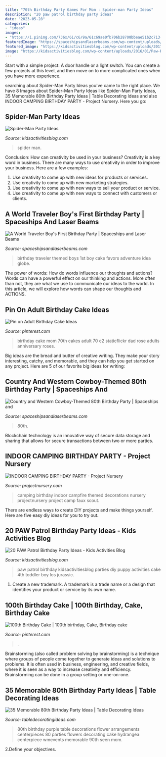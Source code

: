 ```yaml
---
title: "70th Birthday Party Games For Mom : Spider-man Party Ideas"
description: "20 paw patrol birthday party ideas"
date: "2023-05-28"
categories:
- "ideas"
images:
- "https://i.pinimg.com/736x/61/c6/9a/61c69ae0fb706b28700bbeae51b2c713--birthday-cake-for-mom-birthday-cakes.jpg"
featuredImage: "https://spaceshipsandlaserbeams.com/wp-content/uploads/2015/09/boys-cowboy-birthday-party-ideas-1.jpg"
featured_image: "https://kidsactivitiesblog.com/wp-content/uploads/2017/07/Spider-Man-Party-Ideas-Featured.jpg"
image: "https://kidsactivitiesblog.com/wp-content/uploads/2016/01/Paw-Patrol-feat.jpg"
---
```



Start with a simple project: A door handle or a light switch. You can create a few projects at this level, and then move on to more complicated ones when you have more experience.

	

		
searching about Spider-Man Party Ideas you've came to the right place. We have 8 Images about Spider-Man Party Ideas like Spider-Man Party Ideas, 35 Memorable 80th Birthday Party Ideas | Table Decorating Ideas and also INDOOR CAMPING BIRTHDAY PARTY - Project Nursery. Here you go:
		
    
## Spider-Man Party Ideas

<img loading=lazy src="https://kidsactivitiesblog.com/wp-content/uploads/2017/07/Spider-Man-Party-Ideas-Featured.jpg" onerror="this.onerror=null;this.src='https://tse4.mm.bing.net/th?id=OIP.eeOrxJX7cpVhYMFsmADuJgHaLH&amp;pid=15.1';" alt="Spider-Man Party Ideas">

_Source: kidsactivitiesblog.com_

>spider man. 

	

Conclusion: How can creativity be used in your business?
Creativity is a key word in business. There are many ways to use creativity in order to improve your business. Here are a few examples:
1. Use creativity to come up with new ideas for products or services.
2. Use creativity to come up with new marketing strategies.
3. Use creativity to come up with new ways to sell your product or service.
4. Use creativity to come up with new ways to connect with customers or clients.

    
## A World Traveler Boy&#039;s First Birthday Party | Spaceships And Laser Beams

<img loading=lazy src="https://spaceshipsandlaserbeams.com/wp-content/uploads/2015/09/boys-themed-world-traveler-first-birthday-party-ideas.jpg" onerror="this.onerror=null;this.src='https://tse1.mm.bing.net/th?id=OIP.0ylEFr6p6HHRRyUEcMe_7QHaLG&amp;pid=15.1';" alt="A World Traveler Boy&#039;s First Birthday Party | Spaceships and Laser Beams">

_Source: spaceshipsandlaserbeams.com_

>birthday traveler themed boys 1st boy cake favors adventure idea globe. 

	

The power of words: How do words influence our thoughts and actions?
Words can have a powerful effect on our thinking and actions. More often than not, they are what we use to communicate our ideas to the world. In this article, we will explore how words can shape our thoughts and ACTIONS.

    
## Pin On Adult Birthday Cake Ideas

<img loading=lazy src="https://i.pinimg.com/736x/61/c6/9a/61c69ae0fb706b28700bbeae51b2c713--birthday-cake-for-mom-birthday-cakes.jpg" onerror="this.onerror=null;this.src='https://tse4.mm.bing.net/th?id=OIP.wJedoeSd6RYajhmc3HCzfQHaJ3&amp;pid=15.1';" alt="Pin on Adult Birthday Cake Ideas">

_Source: pinterest.com_

>birthday cake mom 70th cakes adult 70 c2 staticflickr dad rose adults anniversary roses. 

	

Big ideas are the bread and butter of creative writing. They make your story interesting, catchy, and memorable, and they can help you get started on any project. Here are 5 of our favorite big ideas for writing:

    
## Country And Western Cowboy-Themed 80th Birthday Party | Spaceships And

<img loading=lazy src="https://spaceshipsandlaserbeams.com/wp-content/uploads/2015/09/boys-cowboy-birthday-party-ideas-1.jpg" onerror="this.onerror=null;this.src='https://tse1.mm.bing.net/th?id=OIP.wOfkTCfivcAOSM1jc5YGNwHaLH&amp;pid=15.1';" alt="Country and Western Cowboy-Themed 80th Birthday Party | Spaceships and">

_Source: spaceshipsandlaserbeams.com_

>80th. 

	

Blockchain technology is an innovative way of secure data storage and sharing that allows for secure transactions between two or more parties.

    
## INDOOR CAMPING BIRTHDAY PARTY - Project Nursery

<img loading=lazy src="http://projectnursery.com/wp-content/uploads/2014/06/photo-1-768x1024.jpg" onerror="this.onerror=null;this.src='https://tse2.mm.bing.net/th?id=OIP.Uy09Bpks6maF4C28tJx46gHaJ4&amp;pid=15.1';" alt="INDOOR CAMPING BIRTHDAY PARTY - Project Nursery">

_Source: projectnursery.com_

>camping birthday indoor campfire themed decorations nursery projectnursery project camp faux scout. 

	

There are endless ways to create DIY projects and make things yourself. Here are five easy diy ideas for you to try out.

    
## 20 PAW Patrol Birthday Party Ideas - Kids Activities Blog

<img loading=lazy src="https://kidsactivitiesblog.com/wp-content/uploads/2016/01/Paw-Patrol-feat.jpg" onerror="this.onerror=null;this.src='https://tse2.mm.bing.net/th?id=OIP.FI53nWWOXCMRX-L_zvh7bAHaLH&amp;pid=15.1';" alt="20 PAW Patrol Birthday Party Ideas - Kids Activities Blog">

_Source: kidsactivitiesblog.com_

>paw patrol birthday kidsactivitiesblog parties diy puppy activities cake 4th toddler boy los jurassic. 

	

1. Create a new trademark. A trademark is a trade name or a design that identifies your product or service by its own name.

    
## 100th Birthday Cake | 100th Birthday, Cake, Birthday Cake

<img loading=lazy src="https://i.pinimg.com/736x/04/a8/00/04a8000ceb01f8cd9155a5ace2f4032e.jpg" onerror="this.onerror=null;this.src='https://tse2.mm.bing.net/th?id=OIP.tiqRXG8TpB52EF63Uvii3gHaJ3&amp;pid=15.1';" alt="100th Birthday Cake | 100th birthday, Cake, Birthday cake">

_Source: pinterest.com_

>. 

	

Brainstorming (also called problem solving by brainstorming) is a technique where groups of people come together to generate ideas and solutions to problems. It is often used in business, engineering, and creative fields, where it is seen as a way to increase creativity and efficiency. Brainstorming can be done in a group setting or one-on-one.

    
## 35 Memorable 80th Birthday Party Ideas | Table Decorating Ideas

<img loading=lazy src="http://wmevents.com/wp-content/uploads/2013/10/Centerpiece-Detail.jpg" onerror="this.onerror=null;this.src='https://tse3.mm.bing.net/th?id=OIP.XTi6z3nq8yAXIWf5pnOCzwHaLH&amp;pid=15.1';" alt="35 Memorable 80th Birthday Party Ideas | Table Decorating Ideas">

_Source: tabledecoratingideas.com_

>80th birthday purple table decorations flower arrangements centerpieces 80 parties flowers decorating cake hydrangea centerpiece wmevents memorable 90th seen mom. 

	

2.Define your objectives.

